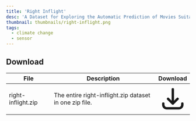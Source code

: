 ```yaml
---
title: 'Right Inflight'
desc: 'A Dataset for Exploring the Automatic Prediction of Movies Suitable for a Watching Situation.'
thumbnail: thumbnails/right-inflight.png
tags:
  - climate change
  - sensor
---
```


## Download
| File | Description | Download
| --- | --- | :---: |
| right-inflight.zip  | The entire right-inflight.zip dataset in one zip file. |  [<svg xmlns="http://www.w3.org/2000/svg" class="h-6 w-6 m-0 inline-block" fill="none" viewBox="0 0 24 24" stroke="currentColor"><path stroke-linecap="round" stroke-linejoin="round" stroke-width="2" d="M4 16v1a3 3 0 003 3h10a3 3 0 003-3v-1m-4-4l-4 4m0 0l-4-4m4 4V4" /></svg>](https://zenodo.org/record/1118338#.XfjVIC2ZOqB) |